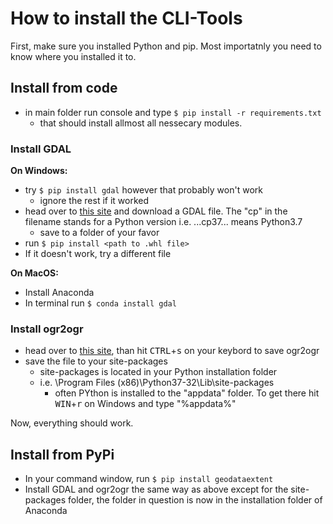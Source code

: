 # How to install the CLI-Tools
First, make sure you installed Python and pip. 
Most importatnly you need to know where you installed it to.

## Install from code
- in main folder run console and type `$ pip install -r requirements.txt`
  - that should install allmost all nessecary modules.
  
### Install GDAL

**On Windows:**
- try `$ pip install gdal` however that probably won't work
  - ignore the rest if it worked
- head over to [this site](https://www.lfd.uci.edu/~gohlke/pythonlibs/#gdal) and download a GDAL file. The "cp" in the filename stands for a Python version i.e. ...cp37... means Python3.7
  - save to a folder of your favor
- run `$ pip install <path to .whl file>`
- If it doesn't work, try a different file

**On MacOS:**
- Install Anaconda
- In terminal run `$ conda install gdal`

### Install ogr2ogr
- head over to [this site](http://svn.osgeo.org/gdal/trunk/gdal/swig/python/samples/ogr2ogr.py), than hit <kbd>CTRL</kbd>+<kbd>s</kbd> on your keybord to save ogr2ogr
- save the file to your site-packages
  - site-packages is located in your Python installation folder
  - i.e. \Program Files (x86)\Python37-32\Lib\site-packages
    - often PYthon is installed to the "appdata" folder. To get there hit <kbd>WIN</kbd>+<kbd>r</kbd> on Windows and type "%appdata%"

Now, everything should work.

## Install from PyPi
- In your command window, run `$ pip install geodataextent`
- Install GDAL and ogr2ogr the same way as above except for the site-packages folder, the folder in question is now in the installation folder of Anaconda


